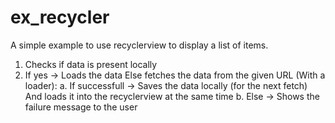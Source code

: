 # ex_recycler
A simple example to use recyclerview to display a list of items.

1. Checks if data is present locally
2. If yes -> Loads the data
   Else fetches the data from the given URL (With a loader): 
    a. If successfull -> Saves the data locally (for the next fetch)
                         And loads it into the recyclerview at the same time
    b. Else -> Shows the failure message to the user
    
